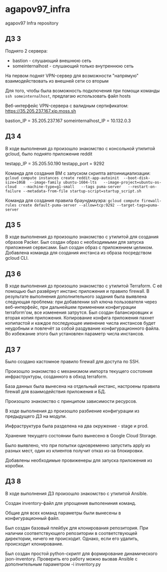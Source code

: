 # agapov97_infra
agapov97 Infra repository

## ДЗ 3

Поднято 2 сервера:
 - bastion - слушающий внешнюю сеть
 - someinternalhost - слушающий только внутреннюю сеть

На первом поднят VPN-сервер для возможности "напрямую" взаимодействовать из внешней сети со вторым

Для того, чтобы была возможность подключения при помощи команды `ssh someinternalhost`, предлагаю использовать файл hosts

Веб-интерфейс VPN-сервера с валидным сертификатом: https://35.205.237.167.xip.moss.sh

bastion_IP = 35.205.237.167
someinternalhost_IP = 10.132.0.3

## ДЗ 4

В ходе выполнения дз произошло знакомство с консольной утилитой gcloud, было поднято приложение reddit

testapp_IP = 35.205.50.190
testapp_port = 9292

Команда для создания ВМ с запуском скрипта автоинициализации:
`gcloud compute instances create reddit-app-autoinit  --boot-disk-size=10GB  --image-family ubuntu-1604-lts   --image-project=ubuntu-os-cloud   --machine-type=g1-small   --tags puma-server   --restart-on-failure --metadata-from-file startup-script=startup_script.sh`

Команда для создания правила браундмауэра:
`gcloud compute firewall-rules create default-puma-server --allow=tcp:9292 --target-tags=puma-server`


## ДЗ 5

В ходе выполнения дз произошло знакомство с утилитой для создания образов Packer.
Был создан образ с необходимыми для запуска приложения сервисами.
Был создан образ с приложением целиком.
Добавлена команда для создания инстанса из образа посредством gcloud CLI.


## ДЗ 6

В ходе выполнения дз произошло знакомство с утилитой Terraform.
C её помощью был развёрнут инстанс приложения и правило firewall.
В результате выполнения дополнительного задания была выявлена следующая проблема: при добавлении ssh ключа пользователя через веб-интерфейс, при дальнейшем применении конфигурации terraform'ом, все изменения затрутся.
Был создан балансировщик и вторая копия приложения. Копирование конфига приложения пахнет копипастой и каждое последующее именение числа инстансов будет неудобным и повлечёт за собой раздувание конфигурационного файла. Во избежание этого был установлен параметр числа инстансов.

## ДЗ 7

Было создано кастомное правило firewall для доступа по SSH.

Произошло знакомство с механизмом импорта текущего состояния инфраструктуры, созданного в обход terraform.

База данных была вынесена на отдельный инстанс, настроены правила firewall для взаимодействия приложения и БД.

Произошло знакомство с принципом зависимости ресурсов.

В ходе выполнения дз произошло разбиение конфигурации из предыдущего ДЗ на модули.

Инфраструктура была разделена на два окружение - stage и prod.

Хранение текущего состоянии было вынесено в Google Cloud Storage.

Было выявлено, что при попытки одновременно запустить apply из разных мест, один из клиентов получит отказ из-за блокировки.

Добавлены необходимые провиженеры для запуска приложения из коробки.

## ДЗ 8

В ходе выполнения ДЗ произошло знакомство с утилитой Ansible.

Создан inventory-файл для упрощения выполениния команд.

Общие для всех команд параметры были вынесены в конфигурационный файл.

Был создан базовый плейбук для клонирования репозитория. При наличии соответствующего репозитории в соответствующей директории, ничего не происходит. Однако, если его удалить, происходит клонирование.

Был создан простой python-скрипт для формирование динамического json-inventory. Проверить его работу можно вызвав Ansible с дополнительным параметром -i inventory.py
